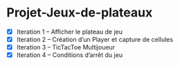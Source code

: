 # Projet-Jeux-de-plateaux

- [x] Iteration 1 – Afficher le plateau de jeu 
- [x] Iteration 2 – Création d’un Player et capture de cellules
- [x] Iteration 3 – TicTacToe Multijoueur
- [x] Iteration 4 – Conditions d’arrêt du jeu
